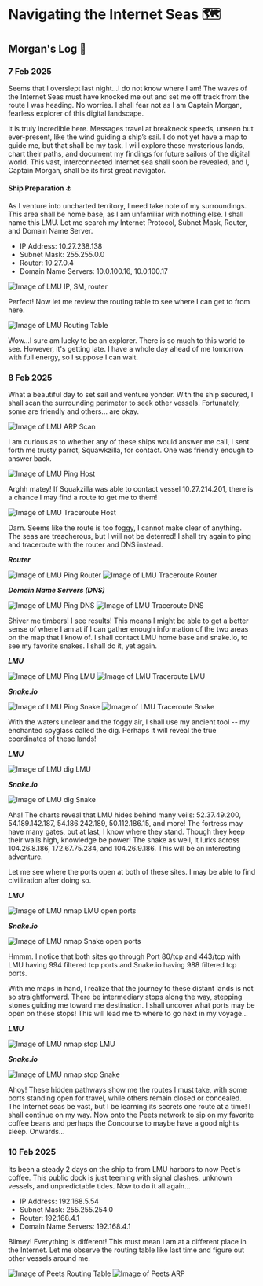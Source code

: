 # Navigating the Internet Seas 🗺️
## Morgan's Log 📜

### 7 Feb 2025
Seems that I overslept last night...I do not know where I am! The waves of the Internet Seas must have knocked me out and set me off track from the route I was heading. No worries. I shall fear not as I am Captain Morgan, fearless explorer of this digital landscape.

It is truly incredible here. Messages travel at breakneck speeds, unseen but ever-present, like the wind guiding a ship’s sail. I do not yet have a map to guide me, but that shall be my task. I will explore these mysterious lands, chart their paths, and document my findings for future sailors of the digital world. This vast, interconnected Internet sea shall soon be revealed, and I, Captain Morgan, shall be its first great navigator. 

#### Ship Preparation ⚓️
As I venture into uncharted territory, I need take note of my surroundings. This area shall be home base, as I am unfamiliar with nothing else. I shall name this LMU. Let me search my Internet Protocol, Subnet Mask, Router, and Domain Name Server.

- IP Address: 10.27.238.138
- Subnet Mask: 255.255.0.0
- Router: 10.27.0.4
- Domain Name Servers: 10.0.100.16, 10.0.100.17

![Image of LMU IP, SM, router](images/lmu_TCPIP.png)

Perfect! Now let me review the routing table to see where I can get to from here.

![Image of LMU Routing Table](images/lmu_routingtable.png)

Wow...I sure am lucky to be an explorer. There is so much to this world to see. However, it's getting late. I have a whole day ahead of me tomorrow with full energy, so I suppose I can wait. 

### 8 Feb 2025
What a beautiful day to set sail and venture yonder. With the ship secured, I shall scan the surrounding perimeter to seek other vessels. Fortunately, some are friendly and others... are okay. 

![Image of LMU ARP Scan](images/lmu_arp.png)

I am curious as to whether any of these ships would answer me call, I sent forth me trusty parrot, Squawkzilla, for contact. One was friendly enough to answer back.

![Image of LMU Ping Host](images/lmu_pinghost.png)

Arghh matey! If Squakzilla was able to contact vessel 10.27.214.201, there is a chance I may find a route to get me to them!

![Image of LMU Traceroute Host](images/lmu_traceroutehost.png)

Darn. Seems like the route is too foggy, I cannot make clear of anything. The seas are treacherous, but I will not be deterred! I shall try again to ping and traceroute with the router and DNS instead.

_**Router**_

![Image of LMU Ping Router](images/lmu_pingrouter.png)
![Image of LMU Traceroute Router](images/lmu_tracerouterouter.png)

_**Domain Name Servers (DNS)**_

![Image of LMU Ping DNS](images/lmu_pingdns.png)
![Image of LMU Traceroute DNS](images/lmu_traceroutedns.png)

Shiver me timbers! I see results! This means I might be able to get a better sense of where I am at if I can gather enough information of the two areas on the map that I know of. I shall contact LMU home base and snake.io, to see my favorite snakes. I shall do it, yet again.

_**LMU**_

![Image of LMU Ping LMU](images/lmu_pinglmu.png)
![Image of LMU Traceroute LMU](images/lmu_traceroutelmu.png)

_**Snake.io**_

![Image of LMU Ping Snake](images/lmu_pingsnake.png)
![Image of LMU Traceroute Snake](images/lmu_traceroutesnake.png)

With the waters unclear and the foggy air, I shall use my ancient tool -- my enchanted spyglass called the dig. Perhaps it will reveal the true coordinates of these lands!

_**LMU**_

![Image of LMU dig LMU](images/lmu_diglmu.png)

_**Snake.io**_

![Image of LMU dig Snake](images/lmu_digsnake.png)

Aha! The charts reveal that LMU hides behind many veils: 52.37.49.200, 54.189.142.187, 54.186.242.189, 50.112.186.15, and more! The fortress may have many gates, but at last, I know where they stand. Though they keep their walls high, knowledge be power! The snake as well, it lurks across 104.26.8.186, 172.67.75.234, and 104.26.9.186. This will be an interesting adventure. 

Let me see where the ports open at both of these sites. I may be able to find civilization after doing so.

_**LMU**_

![Image of LMU nmap LMU open ports](images/lmu_nmaplmu.png)

_**Snake.io**_

![Image of LMU nmap Snake open ports](images/lmu_nmapsnake.png)

Hmmm. I notice that both sites go through Port 80/tcp and 443/tcp with LMU having 994 filtered tcp ports and Snake.io having 988 filtered tcp ports. 

With me maps in hand, I realize that the journey to these distant lands is not so straightforward. There be intermediary stops along the way, stepping stones guiding me toward me destination. I shall uncover what ports may be open on these stops! This will lead me to where to go next in my voyage...

_**LMU**_

![Image of LMU nmap stop LMU](images/lmu_nmaplmustops.png)

_**Snake.io**_

![Image of LMU nmap stop Snake](images/lmu_nmapsnakestop.png)

Ahoy! These hidden pathways show me the routes I must take, with some ports standing open for travel, while others remain closed or concealed. The Internet seas be vast, but I be learning its secrets one route at a time! I shall continue on my way. Now onto the Peets network to sip on my favorite coffee beans and perhaps the Concourse to maybe have a good nights sleep. Onwards...

### 10 Feb 2025

Its been a steady 2 days on the ship to from LMU harbors to now Peet's coffee. This public dock is just teeming with signal clashes, unknown vessels, and unpredictable tides. Now to do it all again... 

- IP Address: 192.168.5.54
- Subnet Mask: 255.255.254.0
- Router: 192.168.4.1 
- Domain Name Servers: 192.168.4.1

Blimey! Everything is different! This must mean I am at a different place in the Internet. Let me observe the routing table like last time and figure out other vessels around me.

![Image of Peets Routing Table](images/peets_routingtable.png)
![Image of Peets ARP](images/peets_arp.png)




